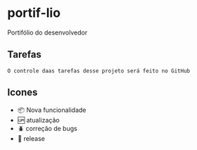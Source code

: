 # portif-lio

Portifólio do desenvolvedor

## Tarefas

    O controle daas tarefas desse projeto será feito no GitHub

  ## Icones

  - :package: Nova funcionalidade
  - :up: atualização
  - :beetle: correção de bugs
  - :checkered_flag: release


